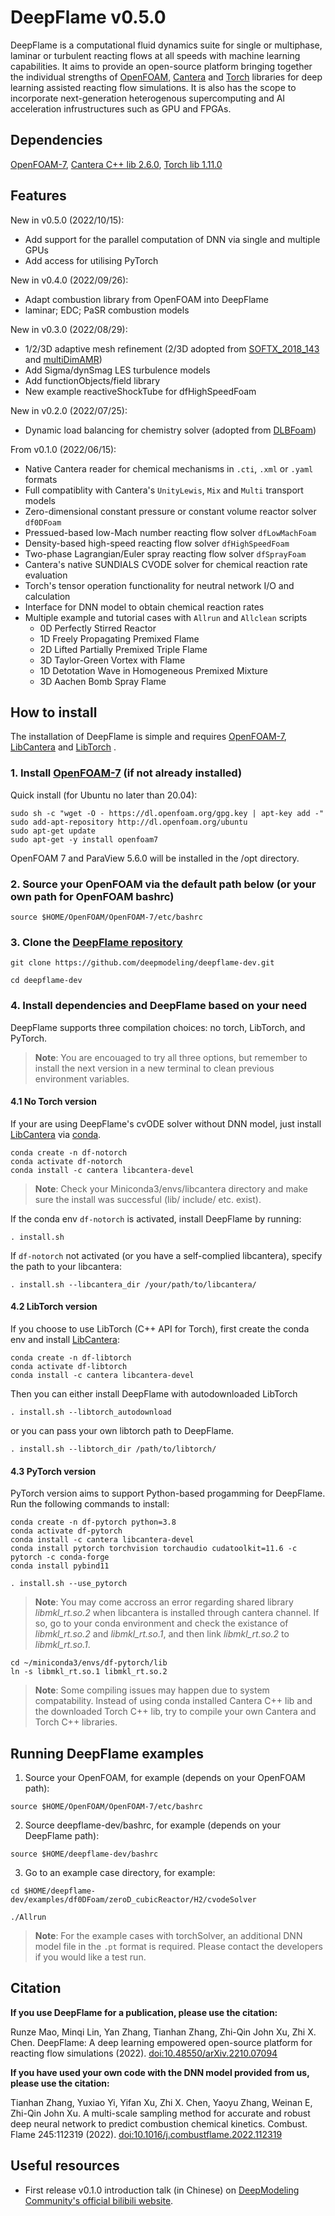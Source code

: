 # DeepFlame v0.5.0
DeepFlame is a computational fluid dynamics suite for single or multiphase, laminar or turbulent reacting flows at all speeds with machine learning capabilities. It aims to provide an open-source platform bringing together the individual strengths of [OpenFOAM](https://openfoam.org), [Cantera](https://cantera.org) and [Torch](https://pytorch.org/) libraries for deep learning assisted reacting flow simulations. It is also has the scope to incorporate next-generation heterogenous supercomputing and AI acceleration infrustructures such as GPU and FPGAs.

## Dependencies
[OpenFOAM-7](https://openfoam.org/version/7), [Cantera C++ lib 2.6.0](https://anaconda.org/conda-forge/libcantera-devel), [Torch lib 1.11.0](https://pytorch.org/)

## Features
New in v0.5.0 (2022/10/15):
- Add support for the parallel computation of DNN via single and multiple GPUs
- Add access for utilising PyTorch

New in v0.4.0 (2022/09/26):
- Adapt combustion library from OpenFOAM into DeepFlame
- laminar; EDC; PaSR combustion models

New in v0.3.0 (2022/08/29):
- 1/2/3D adaptive mesh refinement (2/3D adopted from [SOFTX_2018_143](https://github.com/ElsevierSoftwareX/SOFTX_2018_143) and [multiDimAMR](https://github.com/HenningScheufler/multiDimAMR))
- Add Sigma/dynSmag LES turbulence models
- Add functionObjects/field library
- New example reactiveShockTube for dfHighSpeedFoam

New in v0.2.0 (2022/07/25):
- Dynamic load balancing for chemistry solver (adopted from [DLBFoam](https://github.com/blttkgl/DLBFoam-1.0))

From v0.1.0 (2022/06/15):
- Native Cantera reader for chemical mechanisms in `.cti`, `.xml` or `.yaml` formats
- Full compatiblity with Cantera's `UnityLewis`, `Mix` and `Multi` transport models
- Zero-dimensional constant pressure or constant volume reactor solver `df0DFoam`
- Pressued-based low-Mach number reacting flow solver `dfLowMachFoam`
- Density-based high-speed reacting flow solver `dfHighSpeedFoam`
- Two-phase Lagrangian/Euler spray reacting flow solver `dfSprayFoam`
- Cantera's native SUNDIALS CVODE solver for chemical reaction rate evaluation
- Torch's tensor operation functionality for neutral network I/O and calculation
- Interface for DNN model to obtain chemical reaction rates
- Multiple example and tutorial cases with `Allrun` and `Allclean` scripts
  - 0D Perfectly Stirred Reactor
  - 1D Freely Propagating Premixed Flame
  - 2D Lifted Partially Premixed Triple Flame
  - 3D Taylor-Green Vortex with Flame
  - 1D Detotation Wave in Homogeneous Premixed Mixture
  - 3D Aachen Bomb Spray Flame

## How to install
The installation of DeepFlame is simple and requires [OpenFOAM-7](https://openfoam.org/version/7), [LibCantera](https://anaconda.org/conda-forge/libcantera-devel) and [LibTorch](https://pytorch.org/) .

### 1. Install [OpenFOAM-7](https://openfoam.org/version/7) (if not already installed)

  Quick install (for Ubuntu no later than 20.04):
```
sudo sh -c "wget -O - https://dl.openfoam.org/gpg.key | apt-key add -"
sudo add-apt-repository http://dl.openfoam.org/ubuntu
sudo apt-get update
sudo apt-get -y install openfoam7
```
  OpenFOAM 7 and ParaView 5.6.0 will be installed in the /opt directory.

### 2. Source your OpenFOAM via the default path below (or your own path for OpenFOAM bashrc)
```
source $HOME/OpenFOAM/OpenFOAM-7/etc/bashrc
```

### 3. Clone the [DeepFlame repository](https://github.com/deepmodeling/deepflame-dev)
```
git clone https://github.com/deepmodeling/deepflame-dev.git

cd deepflame-dev
```
### 4. Install dependencies and DeepFlame based on your need
DeepFlame supports three compilation choices: no torch, LibTorch, and PyTorch. 
>**Note**: You are encouaged to try all three options, but remember to install the next version in a new terminal to clean previous environment variables.
#### 4.1 No Torch version 
If your are using DeepFlame's cvODE solver without DNN model, just install [LibCantera](https://anaconda.org/conda-forge/libcantera-devel) via [conda](https://docs.conda.io/en/latest/miniconda.html#linux-installers).
```
conda create -n df-notorch
conda activate df-notorch
conda install -c cantera libcantera-devel
```
>**Note**: Check your Miniconda3/envs/libcantera directory and make sure the install was successful (lib/ include/ etc. exist).

If the conda env `df-notorch` is activated, install DeepFlame by running: 

```
. install.sh 
```
If `df-notorch` not activated (or you have a self-complied libcantera), specify the path to your libcantera:
```
. install.sh --libcantera_dir /your/path/to/libcantera/
```

#### 4.2 LibTorch version
If you choose to use LibTorch (C++ API for Torch), first create the conda env and install [LibCantera](https://anaconda.org/conda-forge/libcantera-devel):
```
conda create -n df-libtorch
conda activate df-libtorch
conda install -c cantera libcantera-devel
```
Then you can either install DeepFlame with autodownloaded LibTorch
```
. install.sh --libtorch_autodownload
```
or you can pass your own libtorch path to DeepFlame.

```
. install.sh --libtorch_dir /path/to/libtorch/
```

#### 4.3 PyTorch version
PyTorch version aims to support Python-based progamming for DeepFlame. Run the following commands to install:
```
conda create -n df-pytorch python=3.8
conda activate df-pytorch
conda install -c cantera libcantera-devel
conda install pytorch torchvision torchaudio cudatoolkit=11.6 -c pytorch -c conda-forge 
conda install pybind11

. install.sh --use_pytorch
```
>**Note**: You may come accross an error regarding shared library *libmkl_rt.so.2* when libcantera is installed through cantera channel. If so, go to your conda environment and check the existance of *libmkl_rt.so.2* and *libmkl_rt.so.1*, and then link *libmkl_rt.so.2* to *libmkl_rt.so.1*.
```
cd ~/miniconda3/envs/df-pytorch/lib
ln -s libmkl_rt.so.1 libmkl_rt.so.2
```

> **Note**: Some compiling issues may happen due to system compatability. Instead of using conda installed Cantera C++ lib and the downloaded Torch C++ lib, try to compile your own Cantera and Torch C++ libraries.

## Running DeepFlame examples
1. Source your OpenFOAM, for example (depends on your OpenFOAM path):
```
source $HOME/OpenFOAM/OpenFOAM-7/etc/bashrc
```
2. Source deepflame-dev/bashrc, for example (depends on your DeepFlame path):
```
source $HOME/deepflame-dev/bashrc
```
3. Go to an example case directory, for example:
```
cd $HOME/deepflame-dev/examples/df0DFoam/zeroD_cubicReactor/H2/cvodeSolver

./Allrun
```

>**Note**: For the example cases with torchSolver, an additional DNN model file in the `.pt` format is required. Please contact the developers if you would like a test run.



## Citation
**If you use DeepFlame for a publication, please use the citation:**

Runze Mao, Minqi Lin, Yan Zhang, Tianhan Zhang, Zhi-Qin John Xu, Zhi X. Chen. DeepFlame: A deep learning empowered open-source platform for reacting flow simulations (2022). [doi:10.48550/arXiv.2210.07094](https://doi.org/10.48550/arXiv.2210.07094)

**If you have used your own code with the DNN model provided from us, please use the citation:**

Tianhan Zhang, Yuxiao Yi, Yifan Xu, Zhi X. Chen, Yaoyu Zhang, Weinan E, Zhi-Qin John Xu. A multi-scale sampling method for accurate and robust deep neural network to predict combustion chemical kinetics. Combust. Flame 245:112319 (2022). [doi:10.1016/j.combustflame.2022.112319](https://doi.org/doi:10.1016/j.combustflame.2022.112319)

## Useful resources
- First release v0.1.0 introduction talk (in Chinese) on [DeepModeling Community's official bilibili website](https://www.bilibili.com/video/BV1Vf4y1f7wB?vd_source=309a67109ca33c4ef79bf506f8ce70ab).

